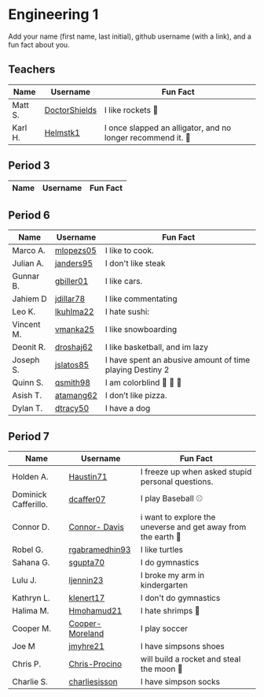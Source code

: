 # Engineering 1

Add your name (first name, last initial), github username (with a link), and a fun fact about you.

## Teachers
Name | Username | Fun Fact
--- | --- | ---
Matt S. | [DoctorShields](https://github.com/DoctorShields) | I like rockets :rocket:
Karl H. | [Helmstk1](https://github.com/Helmstk1) | I once slapped an alligator, and no longer recommend it. :crocodile:

## Period 3
Name | Username | Fun Fact
--- | --- | ---

## Period 6
Name | Username | Fun Fact
--- | --- | ---
Marco A. | [mlopezs05](https://github.com/gbiller01) | I like to cook.
Julian A. | [janders95](https://github.com/Janders95) | I don't like steak
Gunnar B. | [gbiller01](https://github.com/gbiller01) |I like cars.
Jahiem D | [jdillar78](https://github.com/jdillar78) | I like commentating
Leo K. | [lkuhlma22](https://github.com/lkuhlma22) | I hate sushi:
Vincent M. | [vmanka25](https://github.com/vmanka25) | I like snowboarding
Deonit R. | [droshaj62](https://github.com/droshaj62) | I like basketball, and im lazy
Joseph S. | [jslatos85](https://github.com/jslatos85) | I have spent an abusive amount of time playing Destiny 2
Quinn S. | [qsmith98](https://github.com/qsmith98) | I am colorblind :fist_left: :punch: :fist_right:
Asish T. | [atamang62](https://github.com/atamang62) | I don’t like pizza.
Dylan T. | [dtracy50](https://github.com/dtracy50) | I have a dog








## Period 7
Name | Username | Fun Fact
--- | --- | ---
Holden A. | [Haustin71](https://github.com/haustin71) | I freeze up when asked stupid personal questions.
Dominick Cafferillo.| [dcaffer07](https://github.com/dcaffer07) | I play Baseball :baseball:
Connor D. | [Connor- Davis](https://github.com/Connor-Davis) | i want to explore the uneverse and get away from the earth :rocket:
Robel G. | [rgabramedhin93](https://github.com/rgabramedhin93) | I like turtles
Sahana G. | [sgupta70](https://github.com/sgupta70) | I do gymnastics 
Lulu J. | [ljennin23](https://github.com/ljennin23) | I broke my arm in kindergarten
Kathryn L. | [klenert17](https://github.com/klenert17) | I don't do gymnastics 
Halima M. | [Hmohamud21](https://github.com/hmohamud21) | I hate shrimps :shrimp:
Cooper M. | [Cooper-Moreland](https://github.com/Cooper-Moreland) | I play soccer
Joe M | [jmyhre21](https://github.com/jmyhre21) | I have simpsons shoes
Chris P.| [Chris-Procino](https://github.com/Chris-Procino) | will build a rocket and steal the moon :rocket:
Charlie S. | [charliesisson](https://github.com/charliesisson) | I have simpson socks

